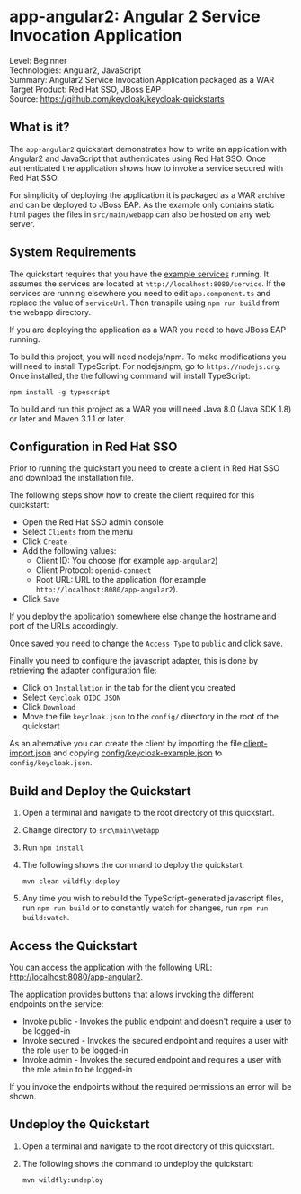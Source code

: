 app-angular2: Angular 2 Service Invocation Application
===================================================

Level: Beginner  
Technologies: Angular2, JavaScript  
Summary: Angular2 Service Invocation Application packaged as a WAR  
Target Product: Red Hat SSO, JBoss EAP  
Source: <https://github.com/keycloak/keycloak-quickstarts>

What is it?
-----------

The `app-angular2` quickstart demonstrates how to write an application with Angular2 and JavaScript that authenticates
using Red Hat SSO. Once authenticated the application shows how to invoke a service secured with Red Hat SSO.

For simplicity of deploying the application it is packaged as a WAR archive and can be deployed to JBoss EAP.
As the example only contains static html pages the files in `src/main/webapp` can also be hosted on any web server.


System Requirements
-------------------

The quickstart requires that you have the [example services](../service-jee-jaxrs/README.md) running. It assumes the
services are located at `http://localhost:8080/service`. If the services are running elsewhere you need to edit
`app.component.ts` and replace the value of `serviceUrl`.  Then transpile using `npm run build` from the webapp
directory.

If you are deploying the application as a WAR you need to have JBoss EAP running.

To build this project, you will need nodejs/npm.  To make modifications you will
need to install TypeScript.  For nodejs/npm, go to `https://nodejs.org`.  Once installed,
the the following command will install TypeScript:
````
npm install -g typescript
````
To build and run this project as a WAR you will need Java 8.0 (Java SDK 1.8) or later and Maven 3.1.1 or later.


Configuration in Red Hat SSO
-----------------------

Prior to running the quickstart you need to create a client in Red Hat SSO and download the installation file.

The following steps show how to create the client required for this quickstart:

* Open the Red Hat SSO admin console
* Select `Clients` from the menu
* Click `Create`
* Add the following values:
  * Client ID: You choose (for example `app-angular2`)
  * Client Protocol: `openid-connect`
  * Root URL: URL to the application (for example `http://localhost:8080/app-angular2`).
* Click `Save`

If you deploy the application somewhere else change the hostname and port of the URLs accordingly.

Once saved you need to change the `Access Type` to `public` and click save.

Finally you need to configure the javascript adapter, this is done by retrieving the adapter configuration file:

* Click on `Installation` in the tab for the client you created
* Select `Keycloak OIDC JSON`
* Click `Download`
* Move the file `keycloak.json` to the `config/` directory in the root of the quickstart

As an alternative you can create the client by importing the file [client-import.json](config/client-import.json) and
copying [config/keycloak-example.json](config/keycloak-example.json) to `config/keycloak.json`.


Build and Deploy the Quickstart
--------------------------------

1. Open a terminal and navigate to the root directory of this quickstart.

2. Change directory to ``src\main\webapp``

3. Run ``npm install``

4. The following shows the command to deploy the quickstart:

   ````
   mvn clean wildfly:deploy

   ````
5. Any time you wish to rebuild the TypeScript-generated javascript files, run
``npm run build`` or to constantly watch for changes, run ``npm run build:watch``.

Access the Quickstart
---------------------

You can access the application with the following URL: <http://localhost:8080/app-angular2>.

The application provides buttons that allows invoking the different endpoints on the service:

* Invoke public - Invokes the public endpoint and doesn't require a user to be logged-in
* Invoke secured - Invokes the secured endpoint and requires a user with the role `user` to be logged-in
* Invoke admin - Invokes the secured endpoint and requires a user with the role `admin` to be logged-in

If you invoke the endpoints without the required permissions an error will be shown.


Undeploy the Quickstart
-----------------------

1. Open a terminal and navigate to the root directory of this quickstart.

2. The following shows the command to undeploy the quickstart:

   ````
   mvn wildfly:undeploy

   ````
